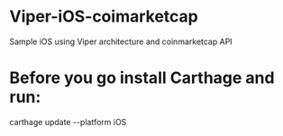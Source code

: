 # Viper-iOS-coimarketcap
Sample iOS using Viper architecture and coinmarketcap API

# Before you go install Carthage and run:
carthage update --platform iOS
